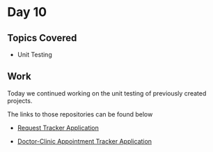 # Day 10

## Topics Covered

* Unit Testing


## Work

Today we continued working on the unit testing of previously created projects. 

The links to those repositories can be found below

* [Request Tracker Application](https://github.com/ash0306/Genspark-Training/tree/master/Day%207/RequestTrackerApplicationSolution)

* [Doctor-Clinic Appointment Tracker Application](https://github.com/ash0306/Genspark-Training/tree/master/Day%207/AppointmentTrackerApplicationSolution)


